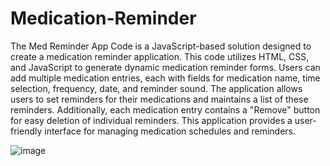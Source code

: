 # Medication-Reminder

The Med Reminder App Code is a JavaScript-based solution designed to create a medication reminder application. This code utilizes HTML, CSS, and JavaScript to generate dynamic medication reminder forms. Users can add multiple medication entries, each with fields for medication name, time selection, frequency, date, and reminder sound. The application allows users to set reminders for their medications and maintains a list of these reminders. Additionally, each medication entry contains a "Remove" button for easy deletion of individual reminders. This application provides a user-friendly interface for managing medication schedules and reminders.

![image](https://github.com/shayannoor/Medication-Reminder/assets/140236303/20eb5a17-21ac-4039-86b3-8d75b1f399ae)
